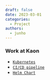 ```yaml
---
draft: false
date: 2023-03-01
categories:
  - Project
authors:
  - junho
---
```


### Work at Kaon

* [`Kubernetes`](Kubernetes-Core-Concept.md)
* [`CI/CD pipeline`](CICD_Work.md)
* [`Helm Chart`](helm.pdf)